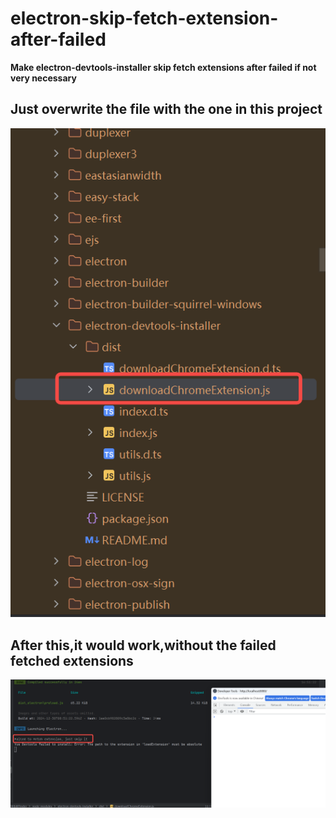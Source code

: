 # electron-skip-fetch-extension-after-failed
<strong>Make electron-devtools-installer skip fetch extensions after failed if not very necessary</strong>
## Just overwrite the file with the one in this project
![Step](https://github.com/zoyopo/electron-skip-fetch-extension-after-failed/blob/master/screenshot-20241230-164938.png)
## After this,it would work,without the failed fetched extensions
![Result](https://github.com/zoyopo/electron-skip-fetch-extension-after-failed/blob/master/screenshot-20241230-165310.png)
